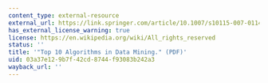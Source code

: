 ```yaml
---
content_type: external-resource
external_url: https://link.springer.com/article/10.1007/s10115-007-0114-2
has_external_license_warning: true
license: https://en.wikipedia.org/wiki/All_rights_reserved
status: ''
title: '"Top 10 Algorithms in Data Mining." (PDF)'
uid: 03a37e12-9b7f-42cd-8744-f93083b242a3
wayback_url: ''
---
```

